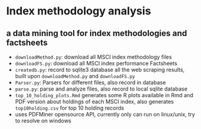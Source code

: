 # Index methodology analysis
## a data mining tool for index methodologies and factsheets

* `downloadMethod.py`: download all MSCI index methodology files
* `downloadFS.py`: download all MSCI index performance Factsheets
* `createdb.py`: record to sqlite3 database all the web scraping results, built upon `downloadMethod.py` and `downloadFS.py`
* `Parser.py`: Parsers for different files, also record in database
* `parse.py`: parse and analyze files, also record to local sqlite database
* `top_10_holding_plots.Rmd` generates some R plots available in Rmd and PDF version about holdings of each MSCI index, also generates `top10holding.csv` for top 10 holding records
* uses PDFMiner opensource API, currently only can run on linux/unix, try to resolve on windows